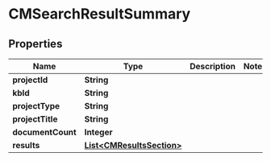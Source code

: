 

# CMSearchResultSummary


## Properties

| Name | Type | Description | Notes |
|------------ | ------------- | ------------- | -------------|
|**projectId** | **String** |  |  |
|**kbId** | **String** |  |  |
|**projectType** | **String** |  |  |
|**projectTitle** | **String** |  |  |
|**documentCount** | **Integer** |  |  |
|**results** | [**List&lt;CMResultsSection&gt;**](CMResultsSection.md) |  |  |



